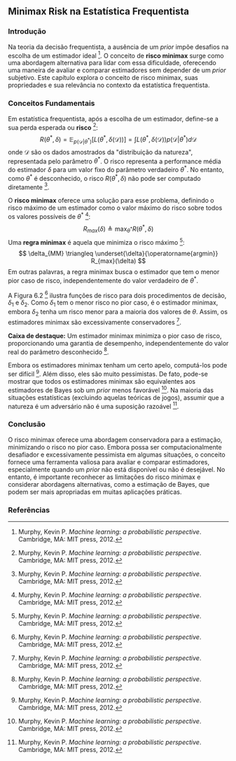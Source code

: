 ## Minimax Risk na Estatística Frequentista

### Introdução
Na teoria da decisão frequentista, a ausência de um *prior* impõe desafios na escolha de um estimador ideal [^1]. O conceito de **risco minimax** surge como uma abordagem alternativa para lidar com essa dificuldade, oferecendo uma maneira de avaliar e comparar estimadores sem depender de um *prior* subjetivo. Este capítulo explora o conceito de risco minimax, suas propriedades e sua relevância no contexto da estatística frequentista.

### Conceitos Fundamentais
Em estatística frequentista, após a escolha de um estimador, define-se a sua perda esperada ou **risco** [^1]:
$$
R(\theta^*, \delta) = \mathbb{E}_{p(\mathcal{D}|\theta^*)}[L(\theta^*, \delta(\mathcal{D}))] = \int L(\theta^*, \delta(\mathcal{D}))p(\mathcal{D}|\theta^*)d\mathcal{D}
$$
onde $\mathcal{D}$ são os dados amostrados da "distribuição da natureza", representada pelo parâmetro $\theta^*$. O risco representa a performance média do estimador $\delta$ para um valor fixo do parâmetro verdadeiro $\theta^*$. No entanto, como $\theta^*$ é desconhecido, o risco $R(\theta^*, \delta)$ não pode ser computado diretamente [^1].

O **risco minimax** oferece uma solução para esse problema, definindo o risco máximo de um estimador como o valor máximo do risco sobre todos os valores possíveis de $\theta^*$ [^1]:
$$
R_{max}(\delta) \triangleq \max_{\theta^*} R(\theta^*, \delta)
$$
Uma **regra minimax** é aquela que minimiza o risco máximo [^1]:
$$
\delta_{MM} \triangleq \underset{\delta}{\operatorname{argmin}} R_{max}(\delta)
$$
Em outras palavras, a regra minimax busca o estimador que tem o menor pior caso de risco, independentemente do valor verdadeiro de $\theta^*$.

A Figura 6.2 [^1] ilustra funções de risco para dois procedimentos de decisão, $\delta_1$ e $\delta_2$. Como $\delta_1$ tem o menor risco no pior caso, é o estimador minimax, embora $\delta_2$ tenha um risco menor para a maioria dos valores de $\theta$. Assim, os estimadores minimax são excessivamente conservadores [^1].

**Caixa de destaque:** Um estimador minimax minimiza o pior caso de risco, proporcionando uma garantia de desempenho, independentemente do valor real do parâmetro desconhecido [^1].

Embora os estimadores minimax tenham um certo apelo, computá-los pode ser difícil [^1]. Além disso, eles são muito pessimistas. De fato, pode-se mostrar que todos os estimadores minimax são equivalentes aos estimadores de Bayes sob um *prior* menos favorável [^1]. Na maioria das situações estatísticas (excluindo aquelas teóricas de jogos), assumir que a natureza é um adversário não é uma suposição razoável [^1].

### Conclusão
O risco minimax oferece uma abordagem conservadora para a estimação, minimizando o risco no pior caso. Embora possa ser computacionalmente desafiador e excessivamente pessimista em algumas situações, o conceito fornece uma ferramenta valiosa para avaliar e comparar estimadores, especialmente quando um *prior* não está disponível ou não é desejável. No entanto, é importante reconhecer as limitações do risco minimax e considerar abordagens alternativas, como a estimação de Bayes, que podem ser mais apropriadas em muitas aplicações práticas.

### Referências
[^1]: Murphy, Kevin P. *Machine learning: a probabilistic perspective*. Cambridge, MA: MIT press, 2012.

<!-- END -->